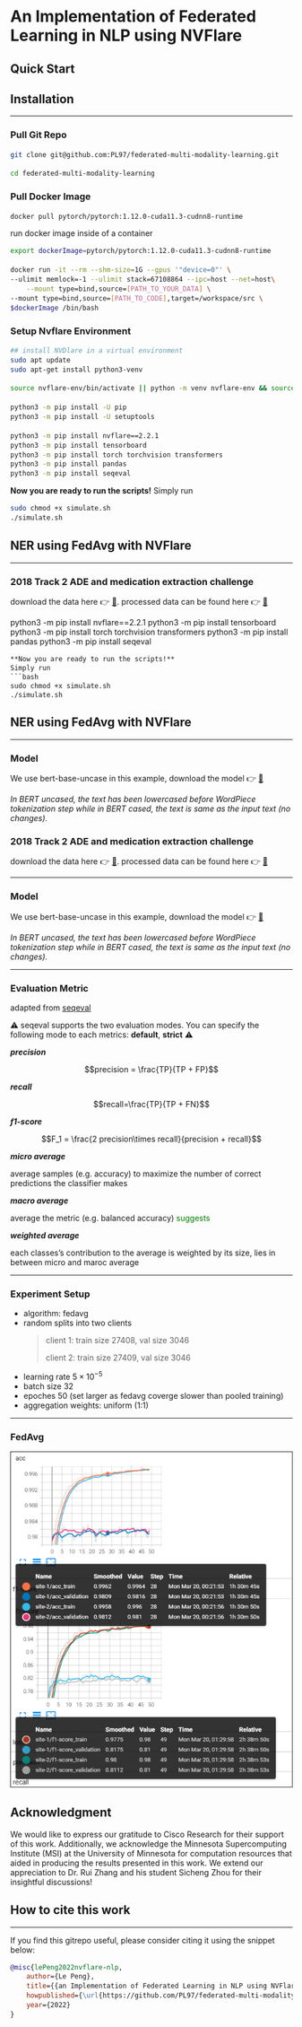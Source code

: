 # An Implementation of Federated Learning in NLP using NVFlare

## Quick Start

## Installation
___
### Pull Git Repo

```bash
git clone git@github.com:PL97/federated-multi-modality-learning.git

cd federated-multi-modality-learning
```

### Pull Docker Image 
```bash
docker pull pytorch/pytorch:1.12.0-cuda11.3-cudnn8-runtime
```
run docker image inside of a container
```bash
export dockerImage=pytorch/pytorch:1.12.0-cuda11.3-cudnn8-runtime

docker run -it --rm --shm-size=1G --gpus '"device=0"' \
--ulimit memlock=-1 --ulimit stack=67108864 --ipc=host --net=host\
    --mount type=bind,source=[PATH_TO_YOUR_DATA] \
--mount type=bind,source=[PATH_TO_CODE],target=/workspace/src \
$dockerImage /bin/bash
```

### Setup Nvflare Environment
```bash
## install NVDlare in a virtual environment
sudo apt update
sudo apt-get install python3-venv

source nvflare-env/bin/activate || python -m venv nvflare-env && source nvflare-env/bin/activate 

python3 -m pip install -U pip
python3 -m pip install -U setuptools

python3 -m pip install nvflare==2.2.1
python3 -m pip install tensorboard
python3 -m pip install torch torchvision transformers
python3 -m pip install pandas
python3 -m pip install seqeval
```
**Now you are ready to run the scripts!**
Simply run 
```bash
sudo chmod +x simulate.sh
./simulate.sh
```

## NER using FedAvg with NVFlare
___


### 2018 Track 2 ADE and medication extraction challenge
download the data here :point_right: [:link:](https://www.kaggle.com/datasets/rajnathpatel/ner-data). processed data can be found here :point_right: [:link:](https://drive.google.com/drive/folders/17IoViGyrczEvgQrFcx_e96Cl9108_bq2?usp=share_link)

python3 -m pip install nvflare==2.2.1
python3 -m pip install tensorboard
python3 -m pip install torch torchvision transformers
python3 -m pip install pandas
python3 -m pip install seqeval
```
**Now you are ready to run the scripts!**
Simply run 
```bash
sudo chmod +x simulate.sh
./simulate.sh
```

## NER using FedAvg with NVFlare
___
### Model
We use bert-base-uncase in this example, download the model :point_right: [:link:](https://huggingface.co/bert-base-uncased)

*In BERT uncased, the text has been lowercased before WordPiece tokenization step while in BERT cased, the text is same as the input text (no changes).*


### 2018 Track 2 ADE and medication extraction challenge
download the data here :point_right: [:link:](https://www.kaggle.com/datasets/rajnathpatel/ner-data). processed data can be found here :point_right: [:link:](https://drive.google.com/drive/folders/17IoViGyrczEvgQrFcx_e96Cl9108_bq2?usp=share_link)

___
### Model
We use bert-base-uncase in this example, download the model :point_right: [:link:](https://huggingface.co/bert-base-uncased)

*In BERT uncased, the text has been lowercased before WordPiece tokenization step while in BERT cased, the text is same as the input text (no changes).*


___
### Evaluation Metric
adapted from [seqeval](https://github.com/chakki-works/seqeval)

:warning: seqeval supports the two evaluation modes. You can specify the following mode to each metrics: **default**, **strict** :warning:

***precision***
```math
precision = \frac{TP}{TP + FP}
```

***recall***
```math
recall=\frac{TP}{TP + FN}
```

***f1-score***

```math
F_1 = \frac{2 precision\times recall}{precision + recall}
```

***micro average***

average samples (e.g. accuracy) to maximize the number of correct predictions the classifier makes

***macro average***

average the metric (e.g. balanced accuracy) <span style="color:green">suggests</span> 

***weighted average***

each classes’s contribution to the average is weighted by its size, lies in between micro and maroc average


___



### Experiment Setup

- algorithm: fedavg
- random splits into two clients
    > client 1: train size 27408, val size 3046
    > 
    > client 2: train size 27409, val size 3046
- learning rate $5\times10^{-5}$
- batch size 32
- epoches 50 (set larger as fedavg coverge slower than pooled training)
- aggregation weights: uniform (1:1)

___
### FedAvg

<img src='figs/nvflarefed.png'/>

## Acknowledgment
We would like to express our gratitude to Cisco Research for their support of this work. Additionally, we acknowledge the Minnesota Supercomputing Institute (MSI) at the University of Minnesota for computation resources that aided in producing the results presented in this work. We extend our appreciation to Dr. Rui Zhang and his student Sicheng Zhou for their insightful discussions!

## How to cite this work
___

If you find this gitrepo useful, please consider citing it using the snippet below:
```bibtex
@misc{lePeng2022nvflare-nlp,
    author={Le Peng},
    title={{an Implementation of Federated Learning in NLP using NVFlare}},
    howpublished={\url{https://github.com/PL97/federated-multi-modality-learning}},
    year={2022}
}
